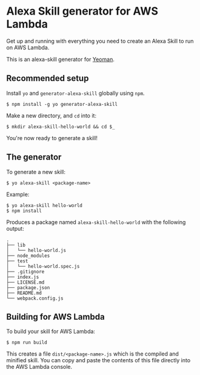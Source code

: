 # Alexa Skill generator for AWS Lambda

Get up and running with everything you need to create an Alexa Skill to run on
AWS Lambda.

This is an alexa-skill generator for [Yeoman](http://yeoman.io).

## Recommended setup

Install `yo` and `generator-alexa-skill` globally using `npm`.

```
$ npm install -g yo generator-alexa-skill
```

Make a new directory, and `cd` into it:

```
$ mkdir alexa-skill-hello-world && cd $_
```

You're now ready to generate a skill!

## The generator

To generate a new skill:

```
$ yo alexa-skill <package-name>
```

Example:

```
$ yo alexa-skill hello-world
$ npm install
```

Produces a package named `alexa-skill-hello-world` with the following output:

```
.
├── lib
│   └── hello-world.js
├── node_modules
├── test
│   └── hello-world.spec.js
├── .gitignore
├── index.js
├── LICENSE.md
├── package.json
├── README.md
└── webpack.config.js
```

## Building for AWS Lambda

To build your skill for AWS Lambda:

```
$ npm run build
```

This creates a file `dist/<package-name>.js` which is the compiled and minified
skill. You can copy and paste the contents of this file directly into the AWS
Lambda console.
